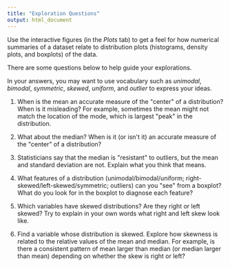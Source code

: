 ```yaml
---
title: "Exploration Questions"
output: html_document
---
```


Use the interactive figures (in the *Plots* tab) to get a feel for how numerical summaries of a dataset relate to distribution plots (histograms, density plots, and boxplots) of the data.  

There are some questions below to help guide your explorations. 

In your answers, you may want to use vocabulary such as *unimodal*, *bimodal*, *symmetric*, *skewed*, *uniform*, and *outlier* to express your ideas.

1. When is the mean an accurate measure of the "center" of a distribution? When is it misleading?  For example, sometimes the mean might not match the location of the mode, which is largest "peak" in the distribution.

2. What about the median? When is it (or isn't it) an accurate measure of the "center" of a distribution?

3. Statisticians say that the median is "resistant" to outliers, but the mean and standard deviation are not.  Explain what you think that means.

4. What features of a distribution (unimodal/bimodal/uniform; right-skewed/left-skewed/symmetric; outliers) can you "see" from a boxplot?  What do you look for in the boxplot to diagnose each feature?

5. Which variables have skewed distributions?  Are they right or left skewed? Try to explain in your own words what right and left skew look like.

6. Find a variable whose distribution is skewed.  Explore how skewness is related to the relative values of the mean and median. For example, is there a consistent pattern of mean larger than median (or median larger than mean) depending on whether the skew is right or left?
